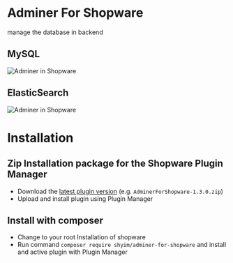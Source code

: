 # Adminer For Shopware

manage the database in backend

## MySQL
![Adminer in Shopware](https://ipfs.io/ipfs/QmdUVhnuzidwqQgyAi7bd4hJAM26GEw7afR7Abx2ep1Kj9)


## ElasticSearch
![Adminer in Shopware](https://ipfs.io/ipfs/QmUpjMBEHM7To2h9WUtE2dFHMDxNA778VS3FM2pEtYWGJ4)

# Installation

## Zip Installation package for the Shopware Plugin Manager

* Download the [latest plugin version](https://github.com/shyim/adminer-for-shopware/releases/latest/) (e.g. `AdminerForShopware-1.3.0.zip`)
* Upload and install plugin using Plugin Manager

## Install with composer
* Change to your root Installation of shopware
* Run command `composer require shyim/adminer-for-shopware` and install and active plugin with Plugin Manager 

